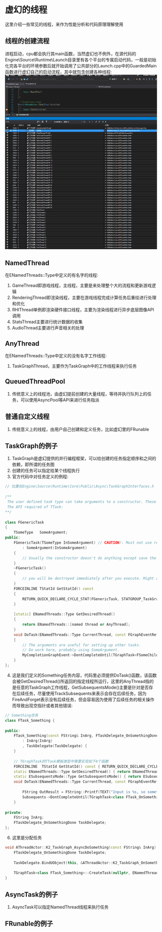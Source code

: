 # 虚幻的线程
 
这里介绍一些常见的线程，来作为性能分析和代码原理理解使用

## 线程的创建流程

进程启动，cpu都会执行其main函数，当然虚幻也不例外，在源代码的Engine\Source\Runtime\Launch目录里有各个平台的专属启动代码，一般是初始化完各平台的环境参数后就开始调用了公共部分的Launch.cpp中的GuardedMain函数进行虚幻自己的启动流程，其中就包含创建各种线程:  
![ddd](/Lesson_Thread/img/step1.png)

## NamedThread

在ENamedThreads::Type中定义的有名字的线程:  
1. GameThread即游戏线程，主线程，主要是来处理整个大的流程和更新游戏逻辑
2. RenderingThread即渲染线程，主要在游戏线程完成计算任务后重绘进行处理和优化
3. RHIThread单例即渲染硬件接口线程，主要为渲染线程进行异步底层图像API调用
4. StatsThread主要进行统计数据的收集
5. AudioThread主要进行声音相关的处理

## AnyThread

在ENamedThreads::Type中定义的没有名字工作线程:  
1. TaskGraphThread，主要作为TaskGraph中的工作线程来执行任务

## QueuedThreadPool

1. 传统意义上的线程池，由虚幻提前创建的大量线程，等待并执行队列上的任务，可以使用AsyncPool等API来进行任务指派

## 普通自定义线程

1. 传统意义上的线程，由用户自己创建和定义任务，比如虚幻里的FRunable

## TaskGraph的例子

1. TaskGraph是虚幻提供的并行编程框架，可以给创建的任务指定顺序和之间的依赖，即所谓的任务图
2. 创建的任务可以指定给某个线程执行
3. 官方代码中对任务定义的例程:  
   
``` c++
// 位置在Engine\Source\Runtime\Core\Public\Async\TaskGraphInterfaces.h

/** 
 The user defined task type can take arguments to a constructor. These arguments (unfortunately) must not be references.
 The API required of TTask:
**/

class FGenericTask
{
	TSomeType	SomeArgument;
public:
	FGenericTask(TSomeType InSomeArgument) // CAUTION!: Must not use references in the constructor args; use pointers instead if you need by reference
		: SomeArgument(InSomeArgument)
	{
		// Usually the constructor doesn't do anything except save the arguments for use in DoWork or GetDesiredThread.
	}
	~FGenericTask()
	{
		// you will be destroyed immediately after you execute. Might as well do cleanup in DoWork, but you could also use a destructor.
	}
	FORCEINLINE TStatId GetStatId() const
	{
		RETURN_QUICK_DECLARE_CYCLE_STAT(FGenericTask, STATGROUP_TaskGraphTasks);
	}

	[static] ENamedThreads::Type GetDesiredThread()
	{
		return ENamedThreads::[named thread or AnyThread];
	}
	void DoTask(ENamedThreads::Type CurrentThread, const FGraphEventRef& MyCompletionGraphEvent)
	{
		// The arguments are useful for setting up other tasks. 
		// Do work here, probably using SomeArgument.
		MyCompletionGraphEvent->DontCompleteUntil(TGraphTask<FSomeChildTask>::CreateTask(NULL,CurrentThread).ConstructAndDispatchWhenReady());
	}
};
```

4. 这是我们定义的Something任务内容，代码里必须提供DoTask()函数，该函数会被GetDesiredThread()所返回的指定线程所运行，这里的AnyThread指的是任意的TaskGraph工作线程，GetSubsequentsMode()主要是针对是否存在后续任务，尽量使用TrackSubsequents来表示会存在后续任务，因为FireAndForget表示没有后续任务，但会容易因为使用了后续任务的相关操作而导致出现空指针或者其他错误:  
    
``` c++
// Something任务
class FTask_Something {

public:
	FTask_Something(const FString& InArg, FTaskDelegate_OnSomethingDone TaskDelegate)
		: InArg(InArg)
		, TaskDelegate(TaskDelegate) {
	}

	// TGraphTask的TTask模板类型中需要实现如下4个函数
	FORCEINLINE  TStatId GetStatId() const { RETURN_QUICK_DECLARE_CYCLE_STAT(FTask_Something, STATGROUP_TaskGraphTasks); }
	static ENamedThreads::Type GetDesiredThread() { return ENamedThreads::AnyThread; }
	static ESubsequentsMode::Type GetSubsequentsMode() { return ESubsequentsMode::TrackSubsequents; } // FireAndForget 会导致后续任务的依赖关系失败
	void DoTask(ENamedThreads::Type CurrentThread, const FGraphEventRef& Subsequents) {

		FString OutResult = FString::Printf(TEXT("Input is %s, so something is done !!!"), *InArg);
		Subsequents->DontCompleteUntil(TGraphTask<class FTask_OnSomethingDone>::CreateTask(nullptr, CurrentThread).ConstructAndDispatchWhenReady(MoveTemp(OutResult), TaskDelegate)); 
	}

private:
	FString InArg;
	FTaskDelegate_OnSomethingDone TaskDelegate;
};
```
6. 这里是分配任务
``` c++
void AThreadActor::K2_TaskGraph_AsyncDoSomething(const FString& InArg) {
	FTaskDelegate_OnSomethingDone TaskDelegate;

	TaskDelegate.BindUObject(this, &AThreadActor::K2_TaskGraph_OnSomethingDone);

	TGraphTask<class FTask_Something>::CreateTask(nullptr, ENamedThreads::AnyThread).ConstructAndDispatchWhenReady(InArg, TaskDelegate);	// 创建和分配任务
}

```





## AsyncTask的例子

1. AsyncTask可以指定NamedThread线程来执行任务

## FRunable的例子
